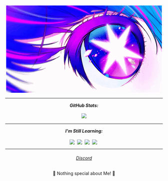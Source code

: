 <p align="center">
  <a href="https://discordapp.com/users/888941811224150046/"><img src="banner3.gif" alt="banner2" ></a>
</p>


<hr>
<p align = "center">
  <i><b>GitHub Stats:</b></i><br><br>
  <img src =https://streak-stats.demolab.com?user=eifal&theme=jolly&hide_border=true&border_radius=10 />


</p>
<hr>
<p align="center">
<i><b>I'm Still Learning:</b></i> 
  <br><br>
  <img align="center" src="https://img.shields.io/badge/-Python-black?logo=P&style=social" />&nbsp;
  <img align="center" src="https://img.shields.io/badge/-Java-black?logo=Java&style=social" />&nbsp;
  <img align="center" src="https://img.shields.io/badge/-C++-black?logo=C++&style=social" />&nbsp;
  <img align="center" src="https://img.shields.io/badge/-JavaScript-black?logo=JavaScript&style=social" />&nbsp;

</p>

<hr>
<h6 align="center"><a href="https://discordapp.com/users/888941811224150046/">Discord</a></h6>
<p align="center">💜 Nothing special about Me! 💜</p>
